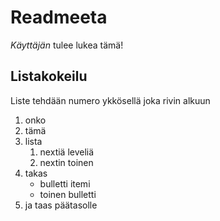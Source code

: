 # Readmeeta

*Käyttäjän* tulee lukea tämä!

## Listakokeilu

Liste tehdään numero ykkösellä joka rivin alkuun

1. onko
1. tämä 
1. lista
	1. nextiä leveliä
	1. nextin toinen
1. takas
	* bulletti itemi
	* toinen bulletti
1. ja taas päätasolle

